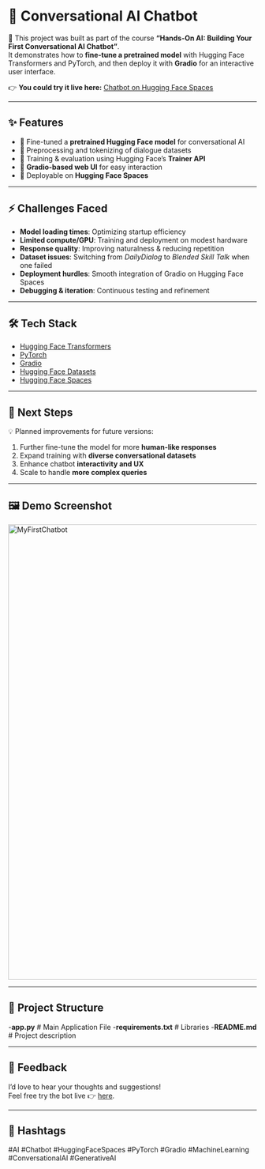 # 🤖 Conversational AI Chatbot  
🚀 This project was built as part of the course **“Hands-On AI: Building Your First Conversational AI Chatbot”**.  
It demonstrates how to **fine-tune a pretrained model** with Hugging Face Transformers and PyTorch, and then deploy it with **Gradio** for an interactive user interface.  

👉 **You could try it live here:** [Chatbot on Hugging Face Spaces](https://marakik-mychatbot.hf.space/?__theme=system&deep_link=qiN96PVBrJY)  

---

## ✨ Features  
- 🔹 Fine-tuned a **pretrained Hugging Face model** for conversational AI  
- 🔹 Preprocessing and tokenizing of dialogue datasets  
- 🔹 Training & evaluation using Hugging Face’s **Trainer API**  
- 🔹 **Gradio-based web UI** for easy interaction  
- 🔹 Deployable on **Hugging Face Spaces**  

---

## ⚡ Challenges Faced  
- **Model loading times**: Optimizing startup efficiency  
- **Limited compute/GPU**: Training and deployment on modest hardware  
- **Response quality**: Improving naturalness & reducing repetition  
- **Dataset issues**: Switching from *DailyDialog* to *Blended Skill Talk* when one failed  
- **Deployment hurdles**: Smooth integration of Gradio on Hugging Face Spaces  
- **Debugging & iteration**: Continuous testing and refinement  

---

## 🛠️ Tech Stack  
- [Hugging Face Transformers](https://huggingface.co/transformers/)  
- [PyTorch](https://pytorch.org/)  
- [Gradio](https://www.gradio.app/)  
- [Hugging Face Datasets](https://huggingface.co/docs/datasets/)  
- [Hugging Face Spaces](https://huggingface.co/spaces)  

---

## 🚀 Next Steps  
💡 Planned improvements for future versions:  
1. Further fine-tune the model for more **human-like responses**  
2. Expand training with **diverse conversational datasets**  
3. Enhance chatbot **interactivity and UX**  
4. Scale to handle **more complex queries**  

---

## 🖼️ Demo Screenshot  
<img width="1765" height="922" alt="MyFirstChatbot" src="https://github.com/user-attachments/assets/818b3ba7-3cbb-4383-8322-9d23405e00c7" />
 
---

## 📂 Project Structure  
-**app.py** # Main Application File
-**requirements.txt** # Libraries
-**README.md** # Project description

---

## 💬 Feedback  
I’d love to hear your thoughts and suggestions!  
Feel free try the bot live 👉 [here](https://marakik-mychatbot.hf.space/?__theme=system&deep_link=qiN96PVBrJY).  

---

## 📌 Hashtags  
#AI #Chatbot #HuggingFaceSpaces #PyTorch #Gradio #MachineLearning #ConversationalAI #GenerativeAI  
